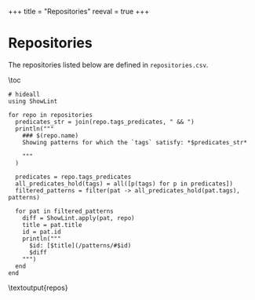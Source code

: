 +++
title = "Repositories"
reeval = true
+++

# Repositories

The repositories listed below are defined in `repositories.csv`.

\toc 

```julia:repos
# hideall
using ShowLint

for repo in repositories
  predicates_str = join(repo.tags_predicates, " && ")
  println("""
    ### $(repo.name)
    Showing patterns for which the `tags` satisfy: *$predicates_str*

    """
  )

  predicates = repo.tags_predicates
  all_predicates_hold(tags) = all([p(tags) for p in predicates])
  filtered_patterns = filter(pat -> all_predicates_hold(pat.tags), patterns)

  for pat in filtered_patterns
    diff = ShowLint.apply(pat, repo)
    title = pat.title
    id = pat.id
    println("""
      $id: [$title](/patterns/#$id)
      $diff
    """)
  end
end
```
\textoutput{repos}
